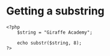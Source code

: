 # Getting a substring

    <?php
        $string = "Giraffe Academy";
        
        echo substr($string, 8);
    ?>